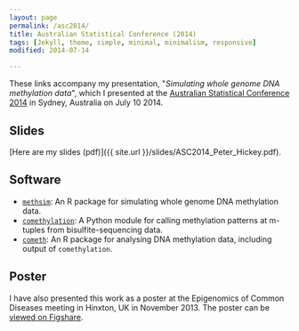 ```yaml
---
layout: page
permalink: /asc2014/
title: Australian Statistical Conference (2014)
tags: [Jekyll, theme, simple, minimal, minimalism, responsive]
modified: 2014-07-14

---
```


These links accompany my presentation, "_Simulating whole genome DNA methylation data_", which I presented at the [Australian Statistical Conference 2014](http://www.ims-asc2014.com) in Sydney, Australia on July 10 2014.

## Slides

[Here are my slides (pdf)]({{ site.url }}/slides/ASC2014_Peter_Hickey.pdf).

## Software
* [`methsim`](http://www.github.com/PeteHaitch/methsim): An R package for simulating whole genome DNA methylation data.
* [`comethylation`](http://www.github.com/PeteHaitch/comethylation): A Python module for calling methylation patterns at m-tuples from bisulfite-sequencing data.
* [`cometh`](http://www.github.com/PeteHaitch/cometh): An R package for analysing DNA methylation data, including output of `comethylation`.

## Poster
I have also presented this work as a poster at the Epigenomics of Common Diseases meeting in Hinxton, UK in November 2013. The poster can be [viewed on Figshare](http://figshare.com/articles/Simulating_whole_genome_bisulfite_sequencing_data/834976).